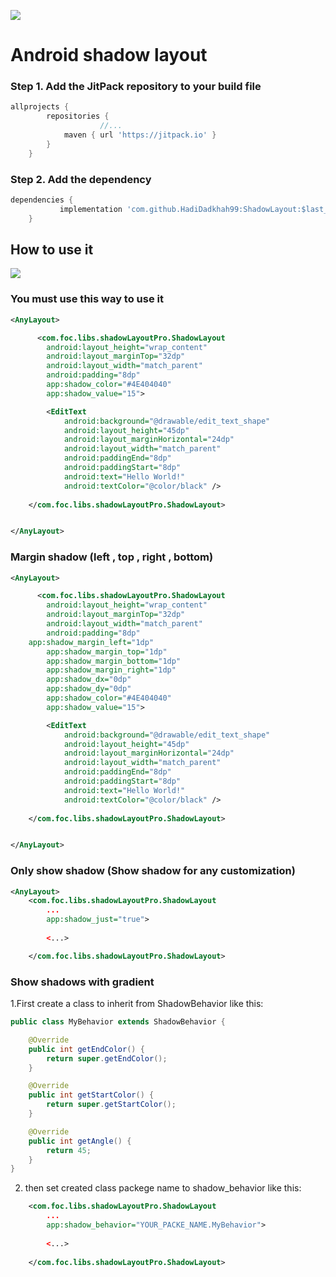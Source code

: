 [![](https://jitpack.io/v/HadiDadkhah99/ShadowLayout.svg)](https://jitpack.io/#HadiDadkhah99/ShadowLayout)

# Android shadow layout


### Step 1. Add the JitPack repository to your build file

			
```groovy
allprojects {
		repositories {
	                //...
			maven { url 'https://jitpack.io' }
		}
	}
```



### Step 2. Add the dependency

```groovy
dependencies {
	       implementation 'com.github.HadiDadkhah99:ShadowLayout:$last_version'
	}
```

## How to use it

![](http://www.dadkhahhadi.ir/github/shadowLayoutimg.png)

### You must use this way to use it
```xml
<AnyLayout>

      <com.foc.libs.shadowLayoutPro.ShadowLayout
        android:layout_height="wrap_content"
        android:layout_marginTop="32dp"
        android:layout_width="match_parent"
        android:padding="8dp"
        app:shadow_color="#4E404040"
        app:shadow_value="15">

        <EditText
            android:background="@drawable/edit_text_shape"
            android:layout_height="45dp"
            android:layout_marginHorizontal="24dp"
            android:layout_width="match_parent"
            android:paddingEnd="8dp"
            android:paddingStart="8dp"
            android:text="Hello World!"
            android:textColor="@color/black" />
            
    </com.foc.libs.shadowLayoutPro.ShadowLayout>


</AnyLayout>
```
### Margin shadow (left , top , right , bottom)
```xml
<AnyLayout>

      <com.foc.libs.shadowLayoutPro.ShadowLayout
        android:layout_height="wrap_content"
        android:layout_marginTop="32dp"
        android:layout_width="match_parent"
        android:padding="8dp"
	app:shadow_margin_left="1dp"
        app:shadow_margin_top="1dp"
        app:shadow_margin_bottom="1dp"
        app:shadow_margin_right="1dp"
        app:shadow_dx="0dp"
        app:shadow_dy="0dp"
        app:shadow_color="#4E404040"
        app:shadow_value="15">

        <EditText
            android:background="@drawable/edit_text_shape"
            android:layout_height="45dp"
            android:layout_marginHorizontal="24dp"
            android:layout_width="match_parent"
            android:paddingEnd="8dp"
            android:paddingStart="8dp"
            android:text="Hello World!"
            android:textColor="@color/black" />
            
    </com.foc.libs.shadowLayoutPro.ShadowLayout>


</AnyLayout>
```

### Only show shadow (Show shadow for any customization)
```xml
<AnyLayout>
    <com.foc.libs.shadowLayoutPro.ShadowLayout
        ...
        app:shadow_just="true">
	    
	    <...>

    </com.foc.libs.shadowLayoutPro.ShadowLayout>
```

### Show shadows with gradient
1.First create a class to inherit from ShadowBehavior like this:
```java
public class MyBehavior extends ShadowBehavior {

    @Override
    public int getEndColor() {
        return super.getEndColor();
    }

    @Override
    public int getStartColor() {
        return super.getStartColor();
    }

    @Override
    public int getAngle() {
        return 45;
    }
}
```
2. then set created class packege name to shadow_behavior like this:

```xml
    <com.foc.libs.shadowLayoutPro.ShadowLayout
        ...
        app:shadow_behavior="YOUR_PACKE_NAME.MyBehavior">
	
	    <...>
	    
    </com.foc.libs.shadowLayoutPro.ShadowLayout>
```


